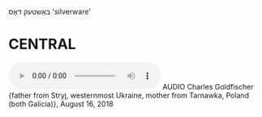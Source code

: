 באַשטעק
דאָס
'silverware'

CENTRAL
========

<audio controls src="https://ia601509.us.archive.org/19/items/CharlesGoldfischer/CharlesGoldfischer19August2018-Bashtek.mp3"></audio>
AUDIO Charles Goldfischer {father from Stryj, westernmost Ukraine, mother from Tarnawka, Poland (both Galicia)}, August 16, 2018